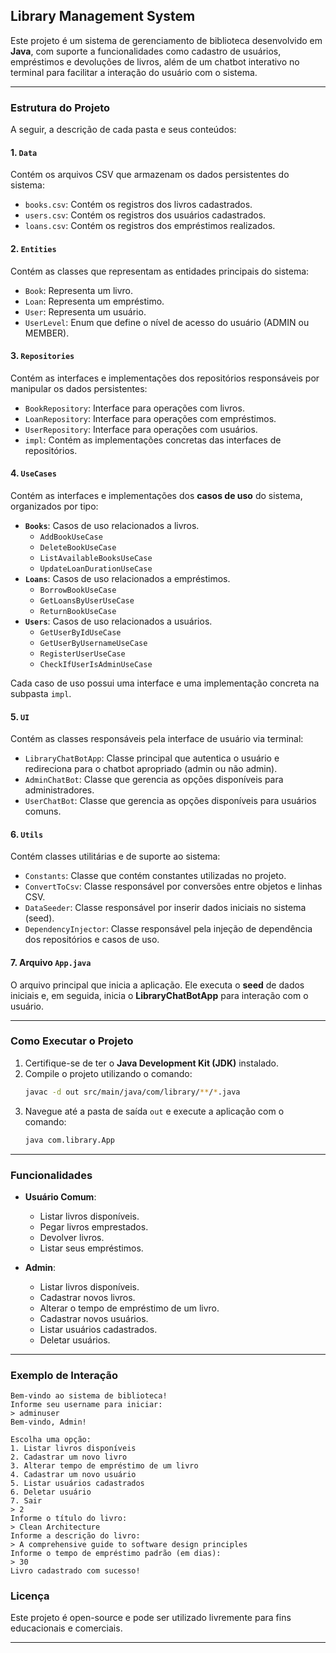 ## **Library Management System**

Este projeto é um sistema de gerenciamento de biblioteca desenvolvido em **Java**, com suporte a funcionalidades como cadastro de usuários, empréstimos e devoluções de livros, além de um chatbot interativo no terminal para facilitar a interação do usuário com o sistema.

---

### **Estrutura do Projeto**

A seguir, a descrição de cada pasta e seus conteúdos:

#### **1. `Data`**
Contém os arquivos CSV que armazenam os dados persistentes do sistema:
- `books.csv`: Contém os registros dos livros cadastrados.
- `users.csv`: Contém os registros dos usuários cadastrados.
- `loans.csv`: Contém os registros dos empréstimos realizados.

#### **2. `Entities`**
Contém as classes que representam as entidades principais do sistema:
- `Book`: Representa um livro.
- `Loan`: Representa um empréstimo.
- `User`: Representa um usuário.
- `UserLevel`: Enum que define o nível de acesso do usuário (ADMIN ou MEMBER).

#### **3. `Repositories`**
Contém as interfaces e implementações dos repositórios responsáveis por manipular os dados persistentes:
- `BookRepository`: Interface para operações com livros.
- `LoanRepository`: Interface para operações com empréstimos.
- `UserRepository`: Interface para operações com usuários.
- `impl`: Contém as implementações concretas das interfaces de repositórios.

#### **4. `UseCases`**
Contém as interfaces e implementações dos **casos de uso** do sistema, organizados por tipo:
- **`Books`**: Casos de uso relacionados a livros.
  - `AddBookUseCase`
  - `DeleteBookUseCase`
  - `ListAvailableBooksUseCase`
  - `UpdateLoanDurationUseCase`
- **`Loans`**: Casos de uso relacionados a empréstimos.
  - `BorrowBookUseCase`
  - `GetLoansByUserUseCase`
  - `ReturnBookUseCase`
- **`Users`**: Casos de uso relacionados a usuários.
  - `GetUserByIdUseCase`
  - `GetUserByUsernameUseCase`
  - `RegisterUserUseCase`
  - `CheckIfUserIsAdminUseCase`

Cada caso de uso possui uma interface e uma implementação concreta na subpasta `impl`.

#### **5. `UI`**
Contém as classes responsáveis pela interface de usuário via terminal:
- `LibraryChatBotApp`: Classe principal que autentica o usuário e redireciona para o chatbot apropriado (admin ou não admin).
- `AdminChatBot`: Classe que gerencia as opções disponíveis para administradores.
- `UserChatBot`: Classe que gerencia as opções disponíveis para usuários comuns.

#### **6. `Utils`**
Contém classes utilitárias e de suporte ao sistema:
- `Constants`: Classe que contém constantes utilizadas no projeto.
- `ConvertToCsv`: Classe responsável por conversões entre objetos e linhas CSV.
- `DataSeeder`: Classe responsável por inserir dados iniciais no sistema (seed).
- `DependencyInjector`: Classe responsável pela injeção de dependência dos repositórios e casos de uso.

#### **7. Arquivo `App.java`**
O arquivo principal que inicia a aplicação. Ele executa o **seed** de dados iniciais e, em seguida, inicia o **LibraryChatBotApp** para interação com o usuário.

---

### **Como Executar o Projeto**

1. Certifique-se de ter o **Java Development Kit (JDK)** instalado.
2. Compile o projeto utilizando o comando:
   ```bash
   javac -d out src/main/java/com/library/**/*.java
   ```
3. Navegue até a pasta de saída `out` e execute a aplicação com o comando:
   ```bash
   java com.library.App
   ```

---

### **Funcionalidades**

- **Usuário Comum**:
  - Listar livros disponíveis.
  - Pegar livros emprestados.
  - Devolver livros.
  - Listar seus empréstimos.

- **Admin**:
  - Listar livros disponíveis.
  - Cadastrar novos livros.
  - Alterar o tempo de empréstimo de um livro.
  - Cadastrar novos usuários.
  - Listar usuários cadastrados.
  - Deletar usuários.

---

### **Exemplo de Interação**

```plaintext
Bem-vindo ao sistema de biblioteca!
Informe seu username para iniciar:
> adminuser
Bem-vindo, Admin!

Escolha uma opção:
1. Listar livros disponíveis
2. Cadastrar um novo livro
3. Alterar tempo de empréstimo de um livro
4. Cadastrar um novo usuário
5. Listar usuários cadastrados
6. Deletar usuário
7. Sair
> 2
Informe o título do livro:
> Clean Architecture
Informe a descrição do livro:
> A comprehensive guide to software design principles
Informe o tempo de empréstimo padrão (em dias):
> 30
Livro cadastrado com sucesso!
```

### **Licença**

Este projeto é open-source e pode ser utilizado livremente para fins educacionais e comerciais.

---

